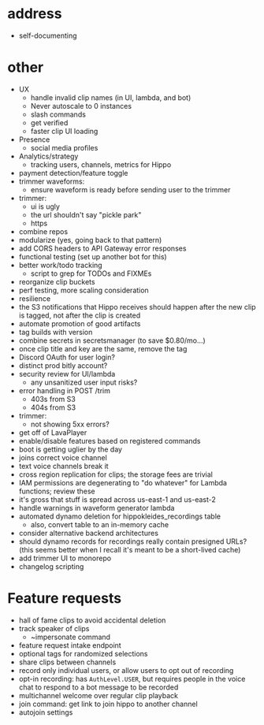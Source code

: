 # address
  * self-documenting

# other
  * UX
    * handle invalid clip names (in UI, lambda, and bot)
    * Never autoscale to 0 instances
    * slash commands
    * get verified
    * faster clip UI loading
  * Presence
    * social media profiles
  * Analytics/strategy
    * tracking users, channels, metrics for Hippo
  * payment detection/feature toggle
  * trimmer waveforms:
    * ensure waveform is ready before sending user to the trimmer
  * trimmer:
    * ui is ugly
    * the url shouldn't say "pickle park"
    * https
  * combine repos
  * modularize (yes, going back to that pattern)
  * add CORS headers to API Gateway error responses
  * functional testing (set up another bot for this)
  * better work/todo tracking
    * script to grep for TODOs and FIXMEs
  * reorganize clip buckets
  * perf testing, more scaling consideration
  * resilience
  * the S3 notifications that Hippo receives should happen after the new clip is tagged, not after the clip is created
  * automate promotion of good artifacts
  * tag builds with version
  * combine secrets in secretsmanager (to save $0.80/mo...)
  * once clip title and key are the same, remove the tag
  * Discord OAuth for user login?
  * distinct prod bitly account?
  * security review for UI/lambda
    * any unsanitized user input risks?
  * error handling in POST /trim
    * 403s from S3
    * 404s from S3
  * trimmer:
    * not showing 5xx errors?
  * get off of LavaPlayer
  * enable/disable features based on registered commands
  * boot is getting uglier by the day
  * joins correct voice channel
  * text voice channels break it
  * cross region replication for clips; the storage fees are trivial
  * IAM permissions are degenerating to "do whatever" for Lambda functions; review these
  * it's gross that stuff is spread across us-east-1 and us-east-2
  * handle warnings in waveform generator lambda
  * automated dynamo deletion for hippokleides_recordings table
    * also, convert table to an in-memory cache
  * consider alternative backend architectures
  * should dynamo records for recordings really contain presigned URLs? (this seems better when I recall it's meant to be a short-lived cache)
  * add trimmer UI to monorepo
  * changelog scripting

# Feature requests
  * hall of fame clips to avoid accidental deletion
  * track speaker of clips
    * ~impersonate command
  * feature request intake endpoint
  * optional tags for randomized selections
  * share clips between channels
  * record only individual users, or allow users to opt out of recording
  * opt-in recording: has `AuthLevel.USER`, but requires people in the voice chat to respond to a bot message to be recorded
  * multichannel welcome over regular clip playback
  * join command: get link to join hippo to another channel
  * autojoin settings
